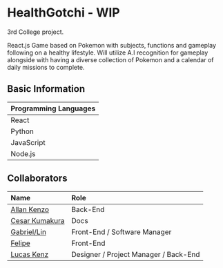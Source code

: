 # HealthGotchi - WIP
3rd College project.

React.js Game based on Pokemon with subjects, functions and gameplay following on a healthy lifestyle. 
Will utilize A.I recognition for gameplay alongside with having a diverse collection of Pokemon and a calendar of daily missions to complete.

## Basic Information
| Programming Languages  |
| ------------- |
| React  |
| Python  |
| JavaScript  |
| Node.js  |

## Collaborators

| Name     | Role |
| :--- | :--- |
| [Allan Kenzo](https://github.com/AllanKenzo) | Back-End |
| [Cesar Kumakura](https://github.com/CesarKumakura) | Docs |
| [Gabriel/Lin](https://github.com/Heistoo) | Front-End / Software Manager |
| [Felipe](https://github.com/felip-000) | Front-End |
| [Lucas Kenz](https://github.com/LucasKenz) | Designer / Project Manager / Back-End |
